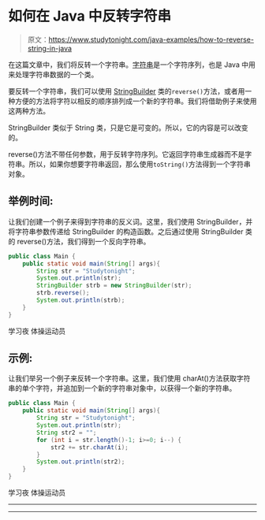 # 如何在 Java 中反转字符串

> 原文：<https://www.studytonight.com/java-examples/how-to-reverse-string-in-java>

在这篇文章中，我们将反转一个字符串。[字符串](https://www.studytonight.com/java/string-handling-in-java.php)是一个字符序列，也是 Java 中用来处理字符串数据的一个类。

要反转一个字符串，我们可以使用 [StringBuilder](https://www.studytonight.com/java/stringbuilder-class.php) 类的`reverse()`方法，或者用一种方便的方法将字符以相反的顺序排列成一个新的字符串。我们将借助例子来使用这两种方法。

StringBuilder 类似于 String 类，只是它是可变的。所以，它的内容是可以改变的。

reverse()方法不带任何参数，用于反转字符序列。它返回字符串生成器而不是字符串。所以，如果你想要字符串返回，那么使用`toString()`方法得到一个字符串对象。

## 举例时间:

让我们创建一个例子来得到字符串的反义词。这里，我们使用 StringBuilder，并将字符串参数传递给 StringBuilder 的构造函数。之后通过使用 StringBuilder 类的 reverse()方法，我们得到一个反向字符串。

```java
public class Main {
	public static void main(String[] args){
		String str = "Studytonight";
		System.out.println(str);
		StringBuilder strb = new StringBuilder(str);
		strb.reverse();
		System.out.println(strb);
	}
}
```

学习夜
体操运动员

## 示例:

让我们举另一个例子来反转一个字符串。这里，我们使用 charAt()方法获取字符串的单个字符，并追加到一个新的字符串对象中，以获得一个新的字符串。

```java
public class Main {
	public static void main(String[] args){
		String str = "Studytonight";
		System.out.println(str);
		String str2 = "";
		for (int i = str.length()-1; i>=0; i--) {
			str2 += str.charAt(i);
		}
		System.out.println(str2);
	}
}
```

学习夜
体操运动员

* * *

* * *